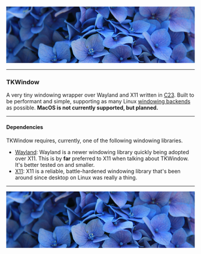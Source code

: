 ![top_banner](./.github/banner.jpg)

---

### TKWindow
A very tiny windowing wrapper over Wayland and X11 written in [C23](https://en.wikipedia.org/wiki/C23_(C_standard_revision)). Built to be performant and simple, supporting as many Linux [windowing backends](https://en.wikipedia.org/wiki/Windowing_system) as possible. **MacOS is not currently supported, but planned.**

---

#### Dependencies
TKWindow requires, currently, one of the following windowing libraries.

- [Wayland](https://wayland.freedesktop.org/): Wayland is a newer windowing library quickly being adopted over X11. This is by **far** preferred to X11 when talking about TKWindow. It's better tested on and smaller.
- [X11](https://www.x.org/wiki/): X11 is a reliable, battle-hardened windowing library that's been around since desktop on Linux was really a thing.

---

![bottom_banner](./.github/banner.jpg)
